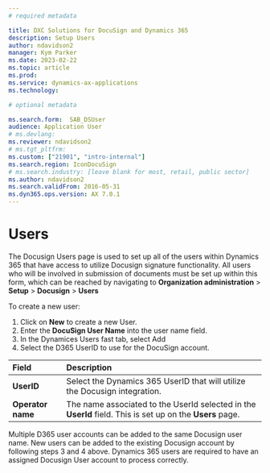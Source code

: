 ```yaml
---
# required metadata

title: DXC Solutions for DocuSign and Dynamics 365
description: Setup Users
author: ndavidson2
manager: Kym Parker
ms.date: 2023-02-22
ms.topic: article
ms.prod: 
ms.service: dynamics-ax-applications
ms.technology: 

# optional metadata

ms.search.form:  SAB_DSUser
audience: Application User
# ms.devlang: 
ms.reviewer: ndavidson2
# ms.tgt_pltfrm: 
ms.custom: ["21901", "intro-internal"]
ms.search.region: IconDocuSign 
# ms.search.industry: [leave blank for most, retail, public sector]
ms.author: ndavidson2
ms.search.validFrom: 2016-05-31
ms.dyn365.ops.version: AX 7.0.1
---
```


# Users

The Docusign Users page is used to set up all of the users within Dynamics 365 that have access to utilize Docusign signature functionality.  All users who will be involved in submission of documents must be set up within this form, which can be reached by navigating to **Organization administration** > **Setup** > **Docusign** > **Users**


To create a new user:

1.	Click on **New** to create a new User.
2.	Enter the **DocuSign User Name** into the user name field.
3.	In the Dynamices Users fast tab, select Add
4.	Select the D365 UserID to use for the DocuSign account.


| **Field**                         | **Description**                      | 
| :-------------------------------- |:-------------------------------------| 
| **UserID**          | Select the Dynamics 365 UserID that will utilize the Docusign integration.   |
| **Operator name**                | The name associated to the UserId selected in the **UserId** field.  This is set up on the **Users** page.     |
 

Multiple D365 user accounts can be added to the same Docusign user name.  New users can be added to the existing Docusign account by following steps 3 and 4 above. Dynamics 365 users are required to have an assigned Docusign User account to process correctly.

